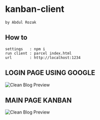 # kanban-client

```
by Abdul Rozak
```

**How to**
---
```
settings   : npm i
run client : parcel index.html
url        : http://localhost:1234
```

**LOGIN PAGE USING GOOGLE**
---
![Clean Blog Preview](https://raw.githubusercontent.com/rmt-07-glasgow-fox/kanban-client/6ec8de184967ba82322c7744dfb93ce64fbb70fe/src/assets/page-login-google.png)

**MAIN PAGE KANBAN**
---
![Clean Blog Preview](https://raw.githubusercontent.com/rmt-07-glasgow-fox/kanban-client/6ec8de184967ba82322c7744dfb93ce64fbb70fe/src/assets/page-main.png)